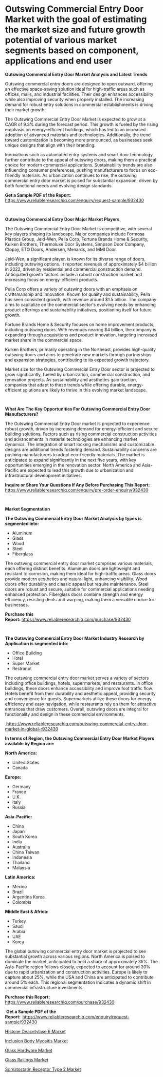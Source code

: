 <p><h1>Outswing Commercial Entry Door Market with the goal of estimating the market size and future growth potential of various market segments based on component, applications and end user</h1></p><p><strong>Outswing Commercial Entry Door Market Analysis and Latest Trends</strong></p>
<p><p>Outswing commercial entry doors are designed to open outward, offering an effective space-saving solution ideal for high-traffic areas such as offices, malls, and industrial facilities. Their design enhances accessibility while also improving security when properly installed. The increasing demand for robust entry solutions in commercial establishments is driving their market growth.</p><p>The Outswing Commercial Entry Door Market is expected to grow at a CAGR of 9.3% during the forecast period. This growth is fueled by the rising emphasis on energy-efficient buildings, which has led to an increased adoption of advanced materials and technologies. Additionally, the trend toward customization is becoming more pronounced, as businesses seek unique designs that align with their branding.</p><p>Innovations such as automated entry systems and smart door technology further contribute to the appeal of outswing doors, making them a practical choice for modern commercial applications. Sustainability trends are also influencing consumer preferences, pushing manufacturers to focus on eco-friendly materials. As urbanization continues to rise, the outswing commercial entry door market is poised for substantial expansion, driven by both functional needs and evolving design standards.</p></p>
<p><strong>Get a Sample PDF of the Report:&nbsp;</strong> <a href="https://www.reliableresearchiq.com/enquiry/request-sample/932430?utm_campaign=1170&utm_medium=2&utm_source=Github&utm_content=ia&utm_term=02122024&utm_id=outswing-commercial-entry-door">https://www.reliableresearchiq.com/enquiry/request-sample/932430</a></p>
<p>&nbsp;</p>
<p><strong>Outswing Commercial Entry Door Major Market Players</strong></p>
<p><p>The Outswing Commercial Entry Door Market is competitive, with several key players shaping its landscape. Major companies include Formosa Plastics Group, Jeld-Wen, Pella Corp, Fortune Brands Home & Security, Kuiken Brothers, Thermoluxe Door Systems, Simpson Door Company, Clopay, ETO Doors, Andersen, Menards, and MMI Door.</p><p>Jeld-Wen, a significant player, is known for its diverse range of doors, including outswing options. It reported revenues of approximately $4 billion in 2022, driven by residential and commercial construction demand. Anticipated growth factors include a robust construction market and increasing focus on energy-efficient products.</p><p>Pella Corp offers a variety of outswing doors with an emphasis on craftsmanship and innovation. Known for quality and sustainability, Pella has seen consistent growth, with revenue around $1.5 billion. The company aims to capitalize on the commercial sector's evolving needs by enhancing product offerings and sustainability initiatives, positioning itself for future growth.</p><p>Fortune Brands Home & Security focuses on home improvement products, including outswing doors. With revenues nearing $4 billion, the company is expanding through acquisitions and product innovation, targeting increased market share in the commercial space.</p><p>Kuiken Brothers, primarily operating in the Northeast, provides high-quality outswing doors and aims to penetrate new markets through partnerships and expansion strategies, contributing to its expected growth trajectory.</p><p>Market size for the Outswing Commercial Entry Door sector is projected to grow significantly, fueled by urbanization, commercial construction, and renovation projects. As sustainability and aesthetics gain traction, companies that adapt to these trends while offering durable, energy-efficient solutions are likely to thrive in this evolving market landscape.</p></p>
<p>&nbsp;</p>
<p><strong>What Are The Key Opportunities For Outswing Commercial Entry Door Manufacturers?</strong></p>
<p><p>The Outswing Commercial Entry Door market is projected to experience robust growth, driven by increasing demand for energy-efficient and secure building solutions. Factors such as rising commercial construction activities and advancements in material technologies are enhancing market dynamics. The integration of smart locking mechanisms and customizable designs are additional trends fostering demand. Sustainability concerns are pushing manufacturers to adopt eco-friendly materials. The market is anticipated to expand significantly in the next five years, with key opportunities emerging in the renovation sector. North America and Asia-Pacific are expected to lead this growth due to urbanization and infrastructural development initiatives.</p></p>
<p><strong>Inquire or Share Your Questions If Any Before Purchasing This Report:</strong> <a href="https://www.reliableresearchiq.com/enquiry/pre-order-enquiry/932430?utm_campaign=1170&utm_medium=2&utm_source=Github&utm_content=ia&utm_term=02122024&utm_id=outswing-commercial-entry-door">https://www.reliableresearchiq.com/enquiry/pre-order-enquiry/932430</a></p>
<p>&nbsp;</p>
<p><strong>Market Segmentation</strong></p>
<p><strong>The Outswing Commercial Entry Door Market Analysis by types is segmented into:</strong></p>
<p><ul><li>Aluminum</li><li>Glass</li><li>Wood</li><li>Steel</li><li>Fiberglass</li></ul></p>
<p><p>The outswing commercial entry door market comprises various materials, each offering distinct benefits. Aluminum doors are lightweight and resistant to corrosion, making them ideal for high-traffic areas. Glass doors provide modern aesthetics and natural light, enhancing visibility. Wood doors offer durability and classic appeal but require maintenance. Steel doors are robust and secure, suitable for commercial applications needing enhanced protection. Fiberglass doors combine strength and energy efficiency, resisting dents and warping, making them a versatile choice for businesses.</p></p>
<p><strong>Purchase this Report:&nbsp;</strong><a href="https://www.reliableresearchiq.com/purchase/932430?utm_campaign=1170&utm_medium=2&utm_source=Github&utm_content=ia&utm_term=02122024&utm_id=outswing-commercial-entry-door">https://www.reliableresearchiq.com/purchase/932430</a></p>
<p>&nbsp;</p>
<p><strong>The Outswing Commercial Entry Door Market Industry Research by Application is segmented into:</strong></p>
<p><ul><li>Office Building</li><li>Hotel</li><li>Super Market</li><li>Restranut</li></ul></p>
<p><p>The outswing commercial entry door market serves a variety of sectors including office buildings, hotels, supermarkets, and restaurants. In office buildings, these doors enhance accessibility and improve foot traffic flow. Hotels benefit from their durability and aesthetic appeal, providing security and convenience for guests. Supermarkets utilize these doors for energy efficiency and easy navigation, while restaurants rely on them for attractive entrances that draw customers. Overall, outswing doors are integral for functionality and design in these commercial environments.</p></p>
<p><a href="https://www.reliableresearchiq.com/outswing-commercial-entry-door-market-in-global-r932430?utm_campaign=1170&utm_medium=2&utm_source=Github&utm_content=ia&utm_term=02122024&utm_id=outswing-commercial-entry-door">&nbsp;https://www.reliableresearchiq.com/outswing-commercial-entry-door-market-in-global-r932430</a></p>
<p><strong>In terms of Region, the Outswing Commercial Entry Door Market Players available by Region are:</strong></p>
<p>
    <p> <strong> North America: </strong>
        <ul>
            <li>United States</li>
            <li>Canada</li>
        </ul>
        </p> 
    <p> <strong> Europe: </strong>
        <ul>
            <li>Germany</li>
            <li>France</li>
            <li>U.K.</li>
            <li>Italy</li>
            <li>Russia</li>
        </ul>
        </p> 
    <p> <strong> Asia-Pacific: </strong>
        <ul>
            <li>China</li>
            <li>Japan</li>
            <li>South Korea</li>
            <li>India</li>
            <li>Australia</li>
            <li>China Taiwan</li>
            <li>Indonesia</li>
            <li>Thailand</li>
            <li>Malaysia</li>
        </ul>
        </p> 
    <p> <strong> Latin America: </strong>
        <ul>
            <li>Mexico</li>
            <li>Brazil</li>
            <li>Argentina Korea</li>
            <li>Colombia</li>
        </ul>
        </p> 
    <p> <strong> Middle East & Africa: </strong>
        <ul>
            <li>Turkey</li>
            <li>Saudi</li>
            <li>Arabia</li>
            <li>UAE</li>
            <li>Korea</li>
        </ul>
    </p>
    </p>
<p><p>The global outswing commercial entry door market is projected to see substantial growth across various regions. North America is poised to dominate the market, anticipated to hold a share of approximately 35%. The Asia-Pacific region follows closely, expected to account for around 30% due to rapid urbanization and construction activities. Europe is likely to capture about 25%, while the USA and China are anticipated to contribute around 5% each. This regional segmentation indicates a dynamic shift in commercial infrastructure investments.</p></p>
<p><strong>Purchase this Report: </strong><a href="https://www.reliableresearchiq.com/purchase/932430?utm_campaign=1170&utm_medium=2&utm_source=Github&utm_content=ia&utm_term=02122024&utm_id=outswing-commercial-entry-door">https://www.reliableresearchiq.com/purchase/932430</a></p>
<p>&nbsp;<strong>Get a Sample PDF of the Report:&nbsp;&nbsp;</strong><a href="https://www.reliableresearchiq.com/enquiry/request-sample/932430?utm_campaign=1170&utm_medium=2&utm_source=Github&utm_content=ia&utm_term=02122024&utm_id=outswing-commercial-entry-door">https://www.reliableresearchiq.com/enquiry/request-sample/932430</a></p>
<p><strong></strong></p>
<p><p><a href="https://www.linkedin.com/pulse/histone-deacetylase-6-market-report-projected-137-cagr-bxxpe?utm_campaign=1170&utm_medium=2&utm_source=Github&utm_content=ia&utm_term=02122024&utm_id=outswing-commercial-entry-door">Histone Deacetylase 6 Market</a></p><p><a href="https://www.linkedin.com/pulse/expert-analysis-inclusion-body-myositis-market-dynamics-8r7we?utm_campaign=1170&utm_medium=2&utm_source=Github&utm_content=ia&utm_term=02122024&utm_id=outswing-commercial-entry-door">Inclusion Body Myositis Market</a></p><p><a href="https://issuu.com/reportprime-2/docs/glass-hardware-market-size-2030.pptx?utm_campaign=1170&utm_medium=2&utm_source=Github&utm_content=ia&utm_term=02122024&utm_id=outswing-commercial-entry-door">Glass Hardware Market</a></p><p><a href="https://issuu.com/reportprime-2/docs/glass-railings-market-size-2030.pptx?utm_campaign=1170&utm_medium=2&utm_source=Github&utm_content=ia&utm_term=02122024&utm_id=outswing-commercial-entry-door">Glass Railings Market</a></p><p><a href="https://www.linkedin.com/pulse/future-growth-prospects-somatostatin-receptor-type-2-market-catde?utm_campaign=1170&utm_medium=2&utm_source=Github&utm_content=ia&utm_term=02122024&utm_id=outswing-commercial-entry-door">Somatostatin Receptor Type 2 Market</a></p></p>